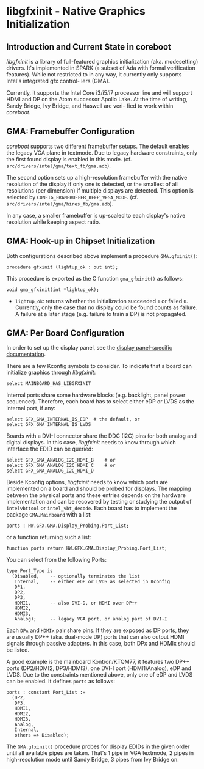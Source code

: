 libgfxinit - Native Graphics Initialization
===========================================

Introduction and Current State in coreboot
------------------------------------------

*libgfxinit* is a library of full-featured graphics initialization
(aka. modesetting) drivers. It's implemented in SPARK (a subset of
Ada with formal verification features). While not restricted to in
any way, it currently only supports Intel's integrated gfx control-
lers (GMA).

Currently, it supports the Intel Core i3/i5/i7 processor line and
will support HDMI and DP on the Atom successor Apollo Lake. At the
time of writing, Sandy Bridge, Ivy Bridge, and Haswell are veri-
fied to work within *coreboot*.

GMA: Framebuffer Configuration
------------------------------

*coreboot* supports two different framebuffer setups. The default
enables the legacy VGA plane in textmode. Due to legacy hardware
constraints, only the first found display is enabled in this mode.
(cf. `src/drivers/intel/gma/text_fb/gma.adb`).

The second option sets up a high-resolution framebuffer with the
native resolution of the display if only one is detected, or the
smallest of all resolutions (per dimension) if multiple displays
are detected. This option is selected by
`CONFIG_FRAMEBUFFER_KEEP_VESA_MODE`.
(cf. `src/drivers/intel/gma/hires_fb/gma.adb`).

In any case, a smaller framebuffer is up-scaled to each display's
native resolution while keeping aspect ratio.

GMA: Hook-up in Chipset Initialization
--------------------------------------

Both configurations described above implement a procedure
`GMA.gfxinit()`:

    procedure gfxinit (lightup_ok : out int);

This procedure is exported as the C function `gma_gfxinit()` as
follows:

    void gma_gfxinit(int *lightup_ok);

* `lightup_ok`: returns whether the initialization succeeded `1` or
                failed `0`. Currently, only the case that no display
                could be found counts as failure. A failure at a
                later stage (e.g. failure to train a DP) is not
                propagated.

GMA: Per Board Configuration
----------------------------

In order to set up the display panel, see the
[display panel-specific documentation](/gfx/display-panel.md).

There are a few Kconfig symbols to consider. To indicate that a
board can initialize graphics through *libgfxinit*:

    select MAINBOARD_HAS_LIBGFXINIT

Internal ports share some hardware blocks (e.g. backlight, panel
power sequencer). Therefore, each board has to select either eDP
or LVDS as the internal port, if any:

    select GFX_GMA_INTERNAL_IS_EDP	# the default, or
    select GFX_GMA_INTERNAL_IS_LVDS

Boards with a DVI-I connector share the DDC (I2C) pins for both
analog and digital displays. In this case, *libgfxinit* needs to
know through which interface the EDID can be queried:

    select GFX_GMA_ANALOG_I2C_HDMI_B	# or
    select GFX_GMA_ANALOG_I2C_HDMI_C	# or
    select GFX_GMA_ANALOG_I2C_HDMI_D

Beside Kconfig options, *libgfxinit* needs to know which ports are
implemented on a board and should be probed for displays. The mapping
between the physical ports and these entries depends on the hardware
implementation and can be recovered by testing or studying the output
of `intelvbttool` or `intel_vbt_decode`.
Each board has to implement the package `GMA.Mainboard` with a list:

    ports : HW.GFX.GMA.Display_Probing.Port_List;

or a function returning such a list:

    function ports return HW.GFX.GMA.Display_Probing.Port_List;

You can select from the following Ports:

    type Port_Type is
      (Disabled,	-- optionally terminates the list
       Internal,	-- either eDP or LVDS as selected in Kconfig
       DP1,
       DP2,
       DP3,
       HDMI1,		-- also DVI-D, or HDMI over DP++
       HDMI2,
       HDMI3,
       Analog);		-- legacy VGA port, or analog part of DVI-I

Each `DPx` and `HDMIx` pair share pins. If they are exposed as DP
ports, they are usually DP++ (aka. dual-mode DP) ports that can
also output HDMI signals through passive adapters. In this case,
both DPx and HDMIx should be listed.

A good example is the mainboard Kontron/KTQM77, it features two
DP++ ports (DP2/HDMI2, DP3/HDMI3), one DVI-I port (HDMI1/Analog),
eDP and LVDS. Due to the constraints mentioned above, only one of
eDP and LVDS can be enabled. It defines `ports` as follows:

    ports : constant Port_List :=
      (DP2,
       DP3,
       HDMI1,
       HDMI2,
       HDMI3,
       Analog,
       Internal,
       others => Disabled);

The `GMA.gfxinit()` procedure probes for display EDIDs in the
given order until all available pipes are taken. That's 1 pipe
in VGA textmode, 2 pipes in high-resolution mode until Sandy
Bridge, 3 pipes from Ivy Bridge on.
